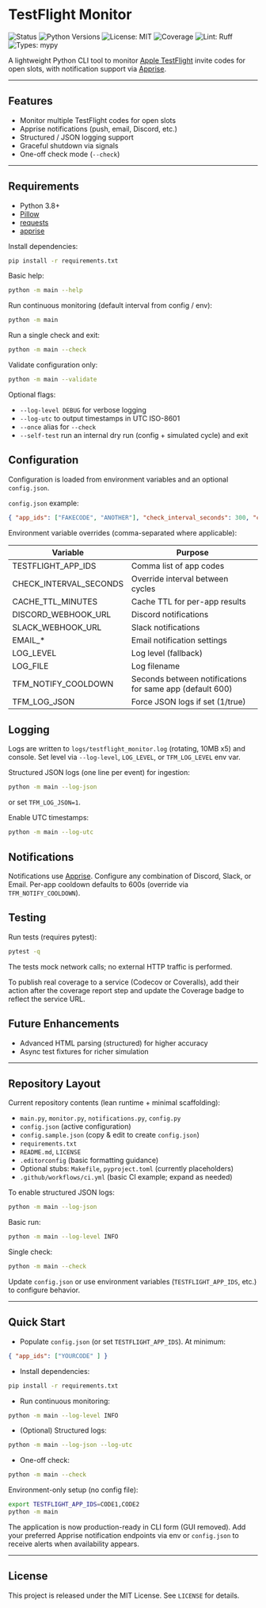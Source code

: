 # TestFlight Monitor

![Status](https://github.com/klept0/TestFlight-Monitor/actions/workflows/ci.yml/badge.svg)
![Python Versions](https://img.shields.io/badge/python-3.10--3.13-blue)
![License: MIT](https://img.shields.io/badge/License-MIT-green.svg)
![Coverage](https://img.shields.io/badge/coverage-unknown-lightgrey)
![Lint: Ruff](https://img.shields.io/badge/lint-ruff-%23cc7722)
![Types: mypy](https://img.shields.io/badge/types-mypy-informational)

A lightweight Python CLI tool to monitor [Apple TestFlight](https://testflight.apple.com/) invite codes for open slots, with notification support via [Apprise](https://github.com/caronc/apprise).

---

## Features

- Monitor multiple TestFlight codes for open slots
- Apprise notifications (push, email, Discord, etc.)
- Structured / JSON logging support
- Graceful shutdown via signals
- One-off check mode (`--check`)

---

## Requirements

- Python 3.8+
- [Pillow](https://pypi.org/project/Pillow/)
- [requests](https://pypi.org/project/requests/)
- [apprise](https://pypi.org/project/apprise/)

Install dependencies:

```sh
pip install -r requirements.txt
```

Basic help:

```sh
python -m main --help
```

Run continuous monitoring (default interval from config / env):

```sh
python -m main
```

Run a single check and exit:

```sh
python -m main --check
```

Validate configuration only:

```sh
python -m main --validate
```

Optional flags:

- `--log-level DEBUG` for verbose logging
- `--log-utc` to output timestamps in UTC ISO-8601
- `--once` alias for `--check`
- `--self-test` run an internal dry run (config + simulated cycle) and exit

## Configuration

Configuration is loaded from environment variables and an optional `config.json`.

`config.json` example:

```json
{ "app_ids": ["FAKECODE", "ANOTHER"], "check_interval_seconds": 300, "cache_ttl_minutes": 5, "notifications": { "discord_webhook_url": "https://discord.com/api/webhooks/.../..." } }
```

Environment variable overrides (comma-separated where applicable):

| Variable | Purpose |
|----------|---------|
| TESTFLIGHT_APP_IDS | Comma list of app codes |
| CHECK_INTERVAL_SECONDS | Override interval between cycles |
| CACHE_TTL_MINUTES | Cache TTL for per-app results |
| DISCORD_WEBHOOK_URL | Discord notifications |
| SLACK_WEBHOOK_URL | Slack notifications |
| EMAIL_* | Email notification settings |
| LOG_LEVEL | Log level (fallback) |
| LOG_FILE | Log filename |
| TFM_NOTIFY_COOLDOWN | Seconds between notifications for same app (default 600) |
| TFM_LOG_JSON | Force JSON logs if set (1/true) |

## Logging

Logs are written to `logs/testflight_monitor.log` (rotating, 10MB x5) and console.
Set level via `--log-level`, `LOG_LEVEL`, or `TFM_LOG_LEVEL` env var.

Structured JSON logs (one line per event) for ingestion:

```sh
python -m main --log-json
```

or set `TFM_LOG_JSON=1`.

Enable UTC timestamps:

```sh
python -m main --log-utc
```

## Notifications

Notifications use [Apprise](https://github.com/caronc/apprise). Configure any combination of Discord, Slack, or Email. Per-app cooldown defaults to 600s (override via `TFM_NOTIFY_COOLDOWN`).

## Testing

Run tests (requires pytest):

```sh
pytest -q
```

The tests mock network calls; no external HTTP traffic is performed.

To publish real coverage to a service (Codecov or Coveralls), add their action after the coverage report step and update the Coverage badge to reflect the service URL.

## Future Enhancements

- Advanced HTML parsing (structured) for higher accuracy
- Async test fixtures for richer simulation

---

## Repository Layout

Current repository contents (lean runtime + minimal scaffolding):

- `main.py`, `monitor.py`, `notifications.py`, `config.py`
- `config.json` (active configuration)
- `config.sample.json` (copy & edit to create `config.json`)
- `requirements.txt`
- `README.md`, `LICENSE`
- `.editorconfig` (basic formatting guidance)
- Optional stubs: `Makefile`, `pyproject.toml` (currently placeholders)
- `.github/workflows/ci.yml` (basic CI example; expand as needed)

To enable structured JSON logs:

```sh
python -m main --log-json
```

Basic run:

```sh
python -m main --log-level INFO
```

Single check:

```sh
python -m main --check
```

Update `config.json` or use environment variables (`TESTFLIGHT_APP_IDS`, etc.) to configure behavior.

---

## Quick Start

- Populate `config.json` (or set `TESTFLIGHT_APP_IDS`). At minimum:

```json
{ "app_ids": ["YOURCODE" ] }
```

- Install dependencies:

```sh
pip install -r requirements.txt
```

- Run continuous monitoring:

```sh
python -m main --log-level INFO
```

- (Optional) Structured logs:

```sh
python -m main --log-json --log-utc
```

- One-off check:

```sh
python -m main --check
```

Environment-only setup (no config file):

```sh
export TESTFLIGHT_APP_IDS=CODE1,CODE2
python -m main
```

The application is now production-ready in CLI form (GUI removed). Add your preferred Apprise notification endpoints via env or `config.json` to receive alerts when availability appears.

---

## License

This project is released under the MIT License. See `LICENSE` for details.


<!-- End of public README -->
